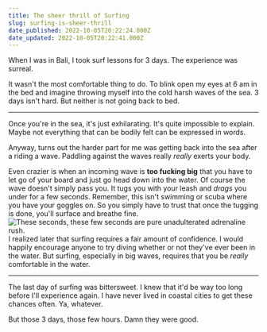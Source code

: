```yaml
---
title: The sheer thrill of Surfing
slug: surfing-is-sheer-thrill
date_published: 2022-10-05T20:22:24.000Z
date_updated: 2022-10-05T20:22:41.000Z
---
```


When I was in Bali, I took surf lessons for 3 days. The experience was surreal.

It wasn't the most comfortable thing to do. To blink open my eyes at 6 am in the bed and imagine throwing myself into the cold harsh waves of the sea. 
3 days isn't hard. But neither is not going back to bed.

---

Once you're in the sea, it's just exhilarating. It's quite impossible to explain. Maybe not everything that can be bodily felt can be expressed in words.

Anyway, turns out the harder part for me was getting back into the sea after a riding a wave. Paddling against the waves really *really* exerts your body. 

Even crazier is when an incoming wave is **too fucking big** that you have to let go of your board and just go head down into the water. Of course the wave doesn't simply pass you. It tugs you with your leash and *drags* you under for a few seconds. Remember, this isn't swimming or scuba where you have your goggles on. So you simply have to trust that once the tugging is done, you'll surface and breathe fine. 
![These seconds, these few seconds are pure unadulterated adrenaline rush.](https://via.placeholder.com/600x400/0099cc/ffffff?text=Surfing+Big+Wave)
I realized later that surfing requires a fair amount of confidence. I would happily encourage anyone to try diving whether or not they've ever been in the water. But surfing, especially in big waves, requires that you be *really* comfortable in the water.

---

The last day of surfing was bittersweet. I knew that it'd be way too long before I'll experience again. I have never lived in coastal cities to get these chances often. 
Ya, whatever.

But those 3 days, those few hours. Damn they were good.
